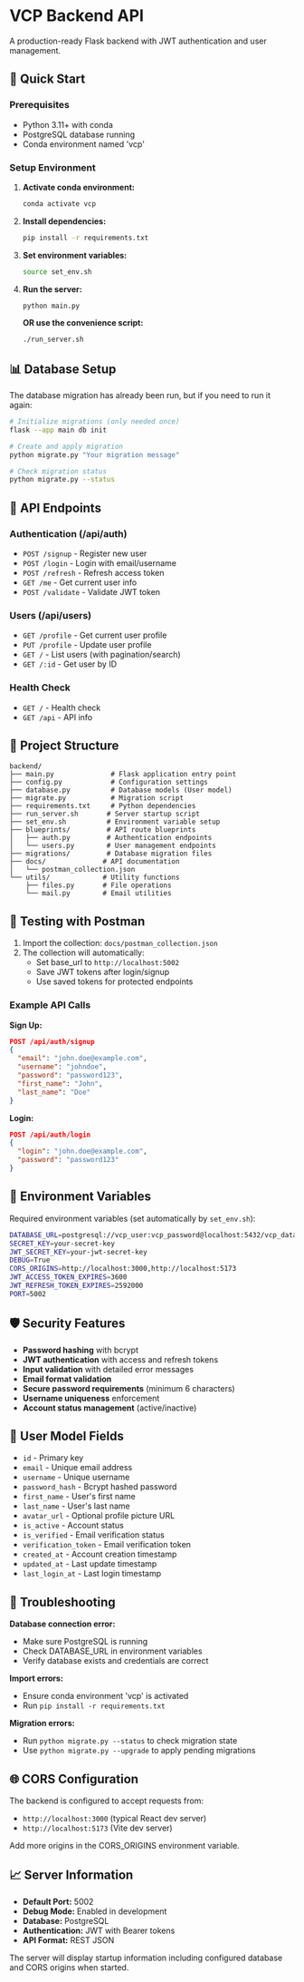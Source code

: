 # VCP Backend API

A production-ready Flask backend with JWT authentication and user management.

## 🚀 Quick Start

### Prerequisites
- Python 3.11+ with conda
- PostgreSQL database running
- Conda environment named 'vcp'

### Setup Environment

1. **Activate conda environment:**
   ```bash
   conda activate vcp
   ```

2. **Install dependencies:**
   ```bash
   pip install -r requirements.txt
   ```

3. **Set environment variables:**
   ```bash
   source set_env.sh
   ```

4. **Run the server:**
   ```bash
   python main.py
   ```

   **OR use the convenience script:**
   ```bash
   ./run_server.sh
   ```

## 📊 Database Setup

The database migration has already been run, but if you need to run it again:

```bash
# Initialize migrations (only needed once)
flask --app main db init

# Create and apply migration
python migrate.py "Your migration message"

# Check migration status
python migrate.py --status
```

## 🔐 API Endpoints

### Authentication (/api/auth)
- `POST /signup` - Register new user
- `POST /login` - Login with email/username
- `POST /refresh` - Refresh access token
- `GET /me` - Get current user info
- `POST /validate` - Validate JWT token

### Users (/api/users)
- `GET /profile` - Get current user profile
- `PUT /profile` - Update user profile
- `GET /` - List users (with pagination/search)
- `GET /:id` - Get user by ID

### Health Check
- `GET /` - Health check
- `GET /api` - API info

## 📁 Project Structure

```
backend/
├── main.py              # Flask application entry point
├── config.py            # Configuration settings
├── database.py          # Database models (User model)
├── migrate.py           # Migration script
├── requirements.txt     # Python dependencies
├── run_server.sh       # Server startup script
├── set_env.sh          # Environment variable setup
├── blueprints/         # API route blueprints
│   ├── auth.py         # Authentication endpoints
│   └── users.py        # User management endpoints
├── migrations/         # Database migration files
├── docs/              # API documentation
│   └── postman_collection.json
└── utils/             # Utility functions
    ├── files.py       # File operations
    └── mail.py        # Email utilities
```

## 🧪 Testing with Postman

1. Import the collection: `docs/postman_collection.json`
2. The collection will automatically:
   - Set base_url to `http://localhost:5002`
   - Save JWT tokens after login/signup
   - Use saved tokens for protected endpoints

### Example API Calls

**Sign Up:**
```json
POST /api/auth/signup
{
  "email": "john.doe@example.com",
  "username": "johndoe",
  "password": "password123",
  "first_name": "John",
  "last_name": "Doe"
}
```

**Login:**
```json
POST /api/auth/login
{
  "login": "john.doe@example.com",
  "password": "password123"
}
```

## 🔧 Environment Variables

Required environment variables (set automatically by `set_env.sh`):

```bash
DATABASE_URL=postgresql://vcp_user:vcp_password@localhost:5432/vcp_database
SECRET_KEY=your-secret-key
JWT_SECRET_KEY=your-jwt-secret-key
DEBUG=True
CORS_ORIGINS=http://localhost:3000,http://localhost:5173
JWT_ACCESS_TOKEN_EXPIRES=3600
JWT_REFRESH_TOKEN_EXPIRES=2592000
PORT=5002
```

## 🛡️ Security Features

- **Password hashing** with bcrypt
- **JWT authentication** with access and refresh tokens
- **Input validation** with detailed error messages
- **Email format validation**
- **Secure password requirements** (minimum 6 characters)
- **Username uniqueness** enforcement
- **Account status management** (active/inactive)

## 📝 User Model Fields

- `id` - Primary key
- `email` - Unique email address
- `username` - Unique username
- `password_hash` - Bcrypt hashed password
- `first_name` - User's first name
- `last_name` - User's last name
- `avatar_url` - Optional profile picture URL
- `is_active` - Account status
- `is_verified` - Email verification status
- `verification_token` - Email verification token
- `created_at` - Account creation timestamp
- `updated_at` - Last update timestamp
- `last_login_at` - Last login timestamp

## 🚨 Troubleshooting

**Database connection error:**
- Make sure PostgreSQL is running
- Check DATABASE_URL in environment variables
- Verify database exists and credentials are correct

**Import errors:**
- Ensure conda environment 'vcp' is activated
- Run `pip install -r requirements.txt`

**Migration errors:**
- Run `python migrate.py --status` to check migration state
- Use `python migrate.py --upgrade` to apply pending migrations

## 🌐 CORS Configuration

The backend is configured to accept requests from:
- `http://localhost:3000` (typical React dev server)
- `http://localhost:5173` (Vite dev server)

Add more origins in the CORS_ORIGINS environment variable.

## 📈 Server Information

- **Default Port:** 5002
- **Debug Mode:** Enabled in development
- **Database:** PostgreSQL
- **Authentication:** JWT with Bearer tokens
- **API Format:** REST JSON

The server will display startup information including configured database and CORS origins when started.
